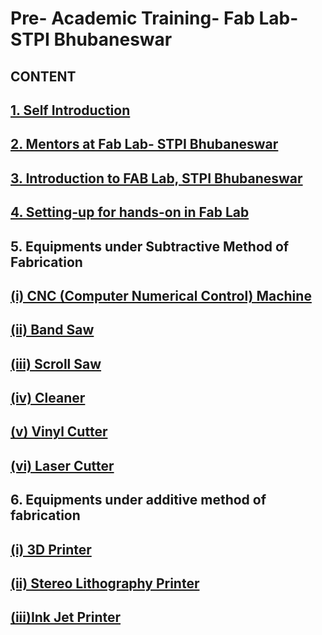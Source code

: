 # Pre- Academic Training- Fab Lab- STPI Bhubaneswar

## **CONTENT**  

## [1. Self Introduction](selfintroduction.md)

## [2. Mentors at Fab Lab- STPI Bhubaneswar](mentors.md)


## [3. Introduction to FAB Lab, STPI Bhubaneswar](intro-to-fab-lab.md)

## [4. Setting-up for hands-on in Fab Lab](setting-up.md)

## 5. Equipments under Subtractive Method of Fabrication

## [(i) CNC (Computer Numerical Control) Machine](cnc.md)

## [(ii) Band Saw](band-saw.md)

## [(iii) Scroll Saw](scroll-saw.md)

## [(iv) Cleaner](cleaner.md)

## [(v) Vinyl Cutter](vinyl-cutter.md)

## [(vi) Laser Cutter](laser-cutter.md)

## 6. Equipments under additive method of fabrication

## [(i) 3D Printer](3d-printer.md)

## [(ii) Stereo Lithography Printer](stereolithographyprinter.md)

## [(iii)Ink Jet Printer](inkjetprinter.md)


 

















